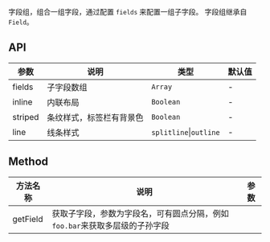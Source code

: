 字段组，组合一组字段，通过配置 `fields` 来配置一组子字段。
字段组继承自 `Field`。

## API

| 参数            | 说明                   | 类型            | 默认值      |
| --------------- | ---------------------- | --------------- | ----------- |
| fields         | 子字段数组    | `Array`         | -           |
| inline         | 内联布局    | `Boolean`         | -           |
| striped         | 条纹样式，标签栏有背景色    | `Boolean`         | -           |
| line         | 线条样式    | `splitline`\|`outline`         | -           |

## Method

| 方法名称 | 说明                    | 参数          |
| -------- | ----------------------- | ------------- |
| getField | 获取子字段，参数为字段名，可有圆点分隔，例如`foo.bar`来获取多层级的子孙字段 |               |
